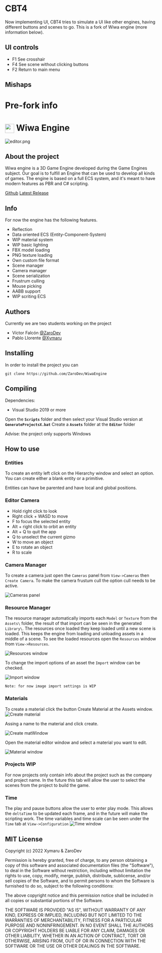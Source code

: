 # CBT4

Now implementing UI, CBT4 tries to simulate a UI like other engines, having different buttons and scenes to go. This is a fork of Wiwa engine (more information below).

## UI controls

- F1 See crosshair
- F4 See scene without clicking buttons
- F2 Return to main menu

## Mishaps



# Pre-fork info

# <img style="vertical-align:middle" src="Editor/resources/icons/wiwa_icon.png" width="30"> Wiwa Engine

![editor.png](images/editor.png)

## About the project

Wiwa engine is a 3D Game Engine developed during the Game Engines subject. Our goal is to fulfill an Engine that can be used to develop all kinds of games. The engine is based on a full ECS system, and it's meant to have modern features as PBR and C# scripting.

[Github](https://github.com/ZaroDev/WiwaEngine)
[Latest Release](https://github.com/ZaroDev/WiwaEngine/releases)

## Info

For now the engine has the following features.

- Reflection
- Data oriented ECS (Entity-Component-System)
- WIP material system
- WIP basic lighting
- FBX model loading
- PNG texture loading
- Own custom file format
- Scene manager
- Camera manager
- Scene serialization
- Frustrum culling
- Mouse picking
- AABB support
- WIP scriting ECS

## Authors

Currently we are two students working on the project

- Víctor Falcón [@ZaroDev](https://github.com/ZaroDev)
- Pablo Llorente [@Xymaru](https://github.com/Xymaru)

## Installing

In order to install the project you can

```git clone https://github.com/ZaroDev/WiwaEngine```

## Compiling

Dependencies:

- Visual Studio 2019 or more

Open the **``Scripts``** folder and then select your Visual Studio version at **``GenerateProjectsX.bat``**
Create a **``Assets``** folder at the **``Editor``** folder

Advise: the project only supports Windows

## How to use

### Entities

To create an entity left click on the Hierarchy window and select an option. You can create either a blank entity or a primitive.

Entities can have be parented and have local and global positions.

### Editor Camera

- Hold right click to look  
- Right click + WASD to move
- F to focus the selected entity
- Alt + right click to orbit an entity
- Alt + Q to quit the app
- Q to unselect the current gizmo
- W to move an object
- E to rotate an object
- R to scale

### Camera Manager

To create a camera just open the ``Cameras`` panel from ``View->Cameras`` then ``Create Camera``. To make the camera frustum cull the option cull needs to be active.

![Cameras panel](images/cameraswindow.png)

### Resource Manager

The resource manager automatically imports each ``Model`` or ``Texture`` from the ``Assets\`` folder, the result of that import can be seen in the generated ``Library\``.
The resources once loaded they keep loaded until a new scene is loaded. This keeps the engine from loading and unloading assets in a middle of a scene.
To see the loaded resources open the ``Resources`` window from ``View->Resources``.

![Resources window](images/resourceswinodw.png)

To change the import options of an asset the ``Import`` window can be checked.

![Import window](images/importwindwo.png)

``Note: for now image import settings is WIP``

### Materials

To create a material click the button Create Material at the Assets window.
![Create material](images/creatematerial.png)

Assing a name to the material and click create.

![Create matWindow](images/creatematerialwindow.png)

Open the material editor window and select a material you want to edit.

![Material window](images/materialwindow.png)

### Projects WIP

For now projects only contain info about the project such as the company and project name.
In the future this tab will allow the user to select the scenes from the project to build the game.

### Time

The play and pause buttons allow the user to enter play mode. This allows the ``deltaTime`` to be updated each frame, and in the future will make the scripting work. The time variables and time scale can be seen under the ``Time`` tab at ``View->Configuration``
![Time window](images/timewindow.png)

## MIT License

Copyright (c) 2022 Xymaru & ZaroDev

Permission is hereby granted, free of charge, to any person obtaining a copy
of this software and associated documentation files (the "Software"), to deal
in the Software without restriction, including without limitation the rights
to use, copy, modify, merge, publish, distribute, sublicense, and/or sell
copies of the Software, and to permit persons to whom the Software is
furnished to do so, subject to the following conditions:

The above copyright notice and this permission notice shall be included in all
copies or substantial portions of the Software.

THE SOFTWARE IS PROVIDED "AS IS", WITHOUT WARRANTY OF ANY KIND, EXPRESS OR
IMPLIED, INCLUDING BUT NOT LIMITED TO THE WARRANTIES OF MERCHANTABILITY,
FITNESS FOR A PARTICULAR PURPOSE AND NONINFRINGEMENT. IN NO EVENT SHALL THE
AUTHORS OR COPYRIGHT HOLDERS BE LIABLE FOR ANY CLAIM, DAMAGES OR OTHER
LIABILITY, WHETHER IN AN ACTION OF CONTRACT, TORT OR OTHERWISE, ARISING FROM,
OUT OF OR IN CONNECTION WITH THE SOFTWARE OR THE USE OR OTHER DEALINGS IN THE
SOFTWARE.
